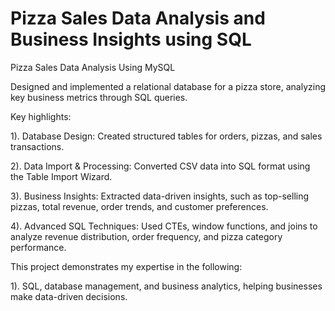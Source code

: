 # Pizza Sales Data Analysis and Business Insights using SQL

Pizza Sales Data Analysis Using MySQL 

Designed and implemented a relational database for a pizza store, analyzing key business metrics through SQL queries. 

Key highlights:

1). Database Design: Created structured tables for orders, pizzas, and sales transactions.

2). Data Import & Processing: Converted CSV data into SQL format using the Table Import Wizard.

3). Business Insights: Extracted data-driven insights, such as top-selling pizzas, total revenue, order trends, and customer preferences.

4). Advanced SQL Techniques: Used CTEs, window functions, and joins to analyze revenue distribution, order frequency, and pizza category performance.

This project demonstrates my expertise in the following: 

1). SQL, database management, and business analytics, helping businesses make data-driven decisions.
